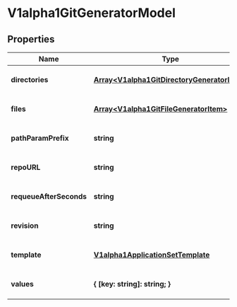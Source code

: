 # V1alpha1GitGeneratorModel

## Properties

Name | Type | Description | Notes
------------ | ------------- | ------------- | -------------
**directories** | [**Array&lt;V1alpha1GitDirectoryGeneratorItem&gt;**](V1alpha1GitDirectoryGeneratorItem.md) |  | [optional] [default to undefined]
**files** | [**Array&lt;V1alpha1GitFileGeneratorItem&gt;**](V1alpha1GitFileGeneratorItem.md) |  | [optional] [default to undefined]
**pathParamPrefix** | **string** |  | [optional] [default to undefined]
**repoURL** | **string** |  | [optional] [default to undefined]
**requeueAfterSeconds** | **string** |  | [optional] [default to undefined]
**revision** | **string** |  | [optional] [default to undefined]
**template** | [**V1alpha1ApplicationSetTemplate**](V1alpha1ApplicationSetTemplate.md) |  | [optional] [default to undefined]
**values** | **{ [key: string]: string; }** |  | [optional] [default to undefined]


